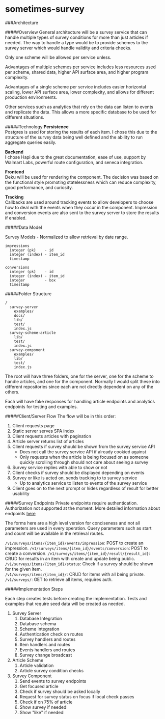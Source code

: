 # sometimes-survey

###Architecture

#####Overview
General architecture will be a survey service that can handle multiple types of survey conditions for more than just articles if needed. The way to handle a type would be to provide schemes to the survey server which would handle validity and criteria checks.

Only one scheme will be allowed per service unless.  

Advantages of multiple schemes per service includes less resources used per scheme, shared data, higher API surface area, and higher program complexity.

Advantages of a single scheme per service includes easier horizontal scaling, lower API surface area, lower complexity, and allows for different production  environments.

Other services such as analytics that rely on the data can listen to events and replicate the data. This allows a more specific database to be used for different situations.

#####Technology
**Persistence**   
Postgres is used for storing the results of each item. I chose this due to the structure of the survey data being well defined and the ability to run aggregate queries easily.

**Backend**  
I chose Hapi due to the great documentation, ease of use, support by Walmart Labs, powerful route configuration, and seneca integration.

**Frontend**  
Deku will be used for rendering the component. The decision was based on the functional style promoting statelessness which can reduce complexity, good performance, and curiosity.

**Tracking**  
Callbacks are used around tracking events to allow developers to choose how to deal with the events when they occur in the component. Impression and conversion events are also sent to the survey server to store the results if enabled.

#####Data Model

Survey Models - Normalized to allow retrieval by date range.
```
impressions
  integer (pk)    - id
  integer (index) - item_id
  timestamp

conversions
  integer (pk)    - id
  integer (index) - item_id
  integer         - box
  timestamp
```

#####Folder Structure
```
/
  survey-server
    examples/
    docs/
    lib/
    test/
    index.js
  survey-scheme-article
    lib/
    test/
    index.js
  survey-component  
    examples/
    lib/
    test/
    index.js
```  

The root will have three folders, one for the server, one for the scheme to handle articles, and one for the component. Normally I would split these into different repositories since each are not directly dependent on any of the others.

Each will have fake responses for handling article endpoints and analytics endpoints for testing and examples.

#####Client/Server Flow
The flow will be in this order:

1. Client requests page
1. Static server serves SPA index
1. Client requests articles with pagination
1. Article server returns list of articles
1. Client requests if survey should be shown from the survey service API
    * Does not call the survey service API if already cookied against
    * Only requests when the article is being focused on as someone quickly scrolling through should not care about seeing a survey
1. Survey service replies with able to show or not
1. Client checks if survey should be displayed depending on events
1. Survey or like is acted on, sends tracking to to survey service
    * Up to analytics service to listen to events of the survey service
1. Client goes on to the next prompt or hides regardless of result for better usability

#####Survey Endpoints
Private endpoints require authentication. Authorization not supported at the moment.
More detailed information about endpoints [here][server-endpoints]

The forms here are a high level version for conciseness and not all parameters are used in every operation. Query parameters such as start and count will be available in the retrieval routes.

`/v1/surveys/items/{item_id}/events/impression`: POST to create an impression.
`/v1/surveys/items/{item_id}/events/conversion`: POST to create a conversion.
`/v1/surveys/items/{item_id}/result/{result_id}`: CRUD for results in an item with create and update being public.  
`/v1/surveys/items/{item_id}/status`:  Check if a survey should be shown for the given item.  
`/v1/surveys/items/{item_id}/`: CRUD for items with all being private.  
`/v1/surveys/`: GET to retrieve all items, requires auth.

#####Implementation Steps

Each step creates tests before creating the implementation. Tests and examples that require seed data will be created as needed.

1. Survey Server
    1. Database Integration
    1. Database schema
    1. Scheme Integration
    1. Authentication check on routes
    1. Survey handlers and routes
    1. Item handlers and routes
    1. Events handlers and routes
    1. Survey change broadcast
1. Article Scheme
    1. Article validation
    1. Article survey condition checks
1. Survey Component
    1. Send events to survey endpoints
    1. Get focused article
    1. Check if survey should be asked locally
    1. Request for survey status on focus if local check passes
    1. Check if on 75% of article
    1. Show survey if needed
    1. Show "like" if needed



[server-endpoints]: https://github.com/mwgithub/sometimes-survey/blob/master/survey-server/docs/
